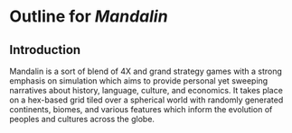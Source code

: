 ﻿# Outline for *Mandalin*
## Introduction
Mandalin is a sort of blend of 4X and grand strategy games
with a strong emphasis on simulation which aims to provide
personal yet sweeping narratives about history, language,
culture, and economics. It takes place on a hex-based grid
tiled over a spherical world with randomly generated continents,
biomes, and various features which inform the evolution of
peoples and cultures across the globe.